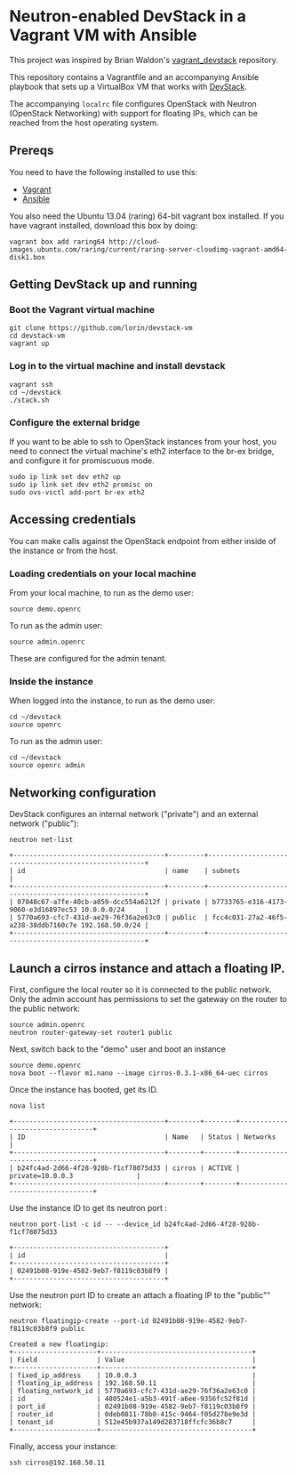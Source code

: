 # Neutron-enabled DevStack in a Vagrant VM with Ansible

This project was inspired by Brian Waldon's [vagrant_devstack][1] repository.

This repository contains a Vagrantfile and an accompanying Ansible playbook
that sets up a VirtualBox VM that works with [DevStack][4].

The accompanying `localrc` file configures OpenStack with Neutron (OpenStack
Networking) with support for floating IPs, which can be reached from the host
operating system.

## Prereqs

You need to have the following installed to use this:

 * [Vagrant][2]
 * [Ansible][3]


[1]: https://github.com/bcwaldon/vagrant_devstack
[2]: http://vagrantup.com
[3]: http://ansibleworks.com
[4]: http://devstack.org

You also need the Ubuntu 13.04 (raring) 64-bit vagrant box installed. If you
have vagrant installed, download this box by doing:

    vagrant box add raring64 http://cloud-images.ubuntu.com/raring/current/raring-server-cloudimg-vagrant-amd64-disk1.box

## Getting DevStack up and running

### Boot the Vagrant virtual machine

    git clone https://github.com/lorin/devstack-vm
    cd devstack-vm
    vagrant up

### Log in to the virtual machine and install devstack

    vagrant ssh
    cd ~/devstack
    ./stack.sh

### Configure the external bridge

If you want to be able to ssh to OpenStack instances from your host, you
need to connect the virtual machine's eth2 interface to the br-ex bridge,
and configure it for promiscuous mode.

    sudo ip link set dev eth2 up
    sudo ip link set dev eth2 promisc on
    sudo ovs-vsctl add-port br-ex eth2

## Accessing credentials

You can make calls against the OpenStack endpoint from either inside of the
instance or from the host.


### Loading credentials on your local machine

From your local machine, to run as the demo user:

    source demo.openrc

To run as the admin user:

    source admin.openrc

These are configured for the admin tenant.

### Inside the instance

When logged into the instance, to run as the demo user:

    cd ~/devstack
    source openrc

To run as the admin user:

    cd ~/devstack
    source openrc admin


## Networking configuration

DevStack configures an internal network ("private") and an external network ("public"):


    neutron net-list

    +--------------------------------------+---------+------------------------------------------------------+
    | id                                   | name    | subnets                                              |
    +--------------------------------------+---------+------------------------------------------------------+
    | 07048c67-a7fe-40cb-a059-dcc554a6212f | private | b7733765-e316-4173-9060-e3d16897ec53 10.0.0.0/24     |
    | 5770a693-cfc7-431d-ae29-76f36a2e63c0 | public  | fcc4c031-27a2-46f5-a238-38ddb7160c7e 192.168.50.0/24 |
    +--------------------------------------+---------+------------------------------------------------------+


## Launch a cirros instance and attach a floating IP.

First, configure the local router so it is connected to the public network.
Only the admin account has permissions to set the gateway on the router to the public network:

    source admin.openrc 
    neutron router-gateway-set router1 public


Next, switch back to the "demo" user and boot an instance

	source demo.openrc 
    nova boot --flavor m1.nano --image cirros-0.3.1-x86_64-uec cirros

Once the instance has booted, get its ID.

    nova list

    +--------------------------------------+--------+--------+---------------------------------+
    | ID                                   | Name   | Status | Networks                        |
    +--------------------------------------+--------+--------+---------------------------------+
    | b24fc4ad-2d66-4f28-928b-f1cf78075d33 | cirros | ACTIVE | private=10.0.0.3                |
    +--------------------------------------+--------+--------+---------------------------------+

Use the instance ID to get its neutron port :

    neutron port-list -c id -- --device_id b24fc4ad-2d66-4f28-928b-f1cf78075d33

    +--------------------------------------+
    | id                                   |
    +--------------------------------------+
    | 02491b08-919e-4582-9eb7-f8119c03b8f9 |
    +--------------------------------------+


Use the neutron port ID to create an attach a floating IP to the "public"" network:

    neutron floatingip-create --port-id 02491b08-919e-4582-9eb7-f8119c03b8f9 public

    Created a new floatingip:
    +---------------------+--------------------------------------+
    | Field               | Value                                |
    +---------------------+--------------------------------------+
    | fixed_ip_address    | 10.0.0.3                             |
    | floating_ip_address | 192.168.50.11                        |
    | floating_network_id | 5770a693-cfc7-431d-ae29-76f36a2e63c0 |
    | id                  | 480524e1-a5b3-491f-a6ee-9356fc52f81d |
    | port_id             | 02491b08-919e-4582-9eb7-f8119c03b8f9 |
    | router_id           | 0deb0811-78b0-415c-9464-f05d278e9e3d |
    | tenant_id           | 512e45b937a149d283718ffcfc36b8c7     |
    +---------------------+--------------------------------------+

Finally, access your instance:

    ssh cirros@192.168.50.11

